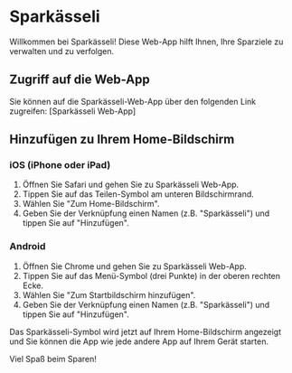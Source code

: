 # Sparkässeli

Willkommen bei Sparkässeli! Diese Web-App hilft Ihnen, Ihre Sparziele zu verwalten und zu verfolgen.

## Zugriff auf die Web-App

Sie können auf die Sparkässeli-Web-App über den folgenden Link zugreifen: [Sparkässeli Web-App]

## Hinzufügen zu Ihrem Home-Bildschirm

### iOS (iPhone oder iPad)

1. Öffnen Sie Safari und gehen Sie zu Sparkässeli Web-App.
2. Tippen Sie auf das Teilen-Symbol am unteren Bildschirmrand.
3. Wählen Sie "Zum Home-Bildschirm".
4. Geben Sie der Verknüpfung einen Namen (z.B. "Sparkässeli") und tippen Sie auf "Hinzufügen".

### Android

1. Öffnen Sie Chrome und gehen Sie zu Sparkässeli Web-App.
2. Tippen Sie auf das Menü-Symbol (drei Punkte) in der oberen rechten Ecke.
3. Wählen Sie "Zum Startbildschirm hinzufügen".
4. Geben Sie der Verknüpfung einen Namen (z.B. "Sparkässeli") und tippen Sie auf "Hinzufügen".

Das Sparkässeli-Symbol wird jetzt auf Ihrem Home-Bildschirm angezeigt und Sie können die App wie jede andere App auf Ihrem Gerät starten.

Viel Spaß beim Sparen!
